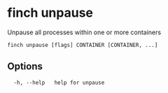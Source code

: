 # finch unpause

Unpause all processes within one or more containers

```text
finch unpause [flags] CONTAINER [CONTAINER, ...]
```

## Options

```text
  -h, --help   help for unpause
```
